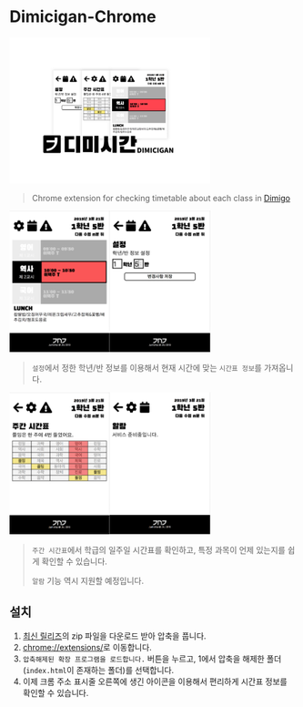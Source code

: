 # Dimicigan-Chrome
<img alt="cover" src="./screenshots/cover.png" width="70%">

> Chrome extension for checking timetable about each class in [Dimigo](https://dimigo.hs.kr)

<img src="./screenshots/index.png" width="35%"><img src="./screenshots/settings.png" width="35%">
> `설정`에서 정한 학년/반 정보를 이용해서 현재 시간에 맞는 `시간표 정보`를 가져옵니다.

<img src="./screenshots/weekly.png" width="35%"><img src="./screenshots/alarm.png" width="35%">
> `주간 시간표`에서 학급의 일주일 시간표를 확인하고, 특정 과목이 언제 있는지를 쉽게 확인할 수 있습니다.
> 
> `알람` 기능 역시 지원할 예정입니다.

## 설치
1. [최신 릴리즈](https://github.com/junhoyeo/Dimicigan-Chrome/releases)의 zip 파일을 다운로드 받아 압축을 풉니다.
2. [chrome://extensions/](chrome://extensions/)로 이동합니다.
3. `압축해제된 확장 프로그램을 로드합니다.` 버튼을 누르고, 1에서 압축을 해제한 폴더(`index.html`이 존재하는 폴더)를 선택합니다.
4. 이제 크롬 주소 표시줄 오른쪽에 생긴 아이콘을 이용해서 편리하게 시간표 정보를 확인할 수 있습니다.
